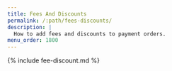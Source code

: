 ```yaml
---
title: Fees And Discounts
permalink: /:path/fees-discounts/
description: |
  How to add fees and discounts to payment orders.
menu_order: 1800
---
```


{% include fee-discount.md %}

